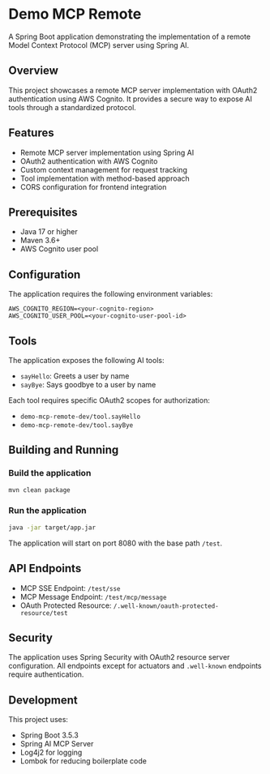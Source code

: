 # Demo MCP Remote

A Spring Boot application demonstrating the implementation of a remote Model Context Protocol (MCP) server using Spring AI.

## Overview

This project showcases a remote MCP server implementation with OAuth2 authentication using AWS Cognito. It provides a secure way to expose AI tools through a standardized protocol.

## Features

- Remote MCP server implementation using Spring AI
- OAuth2 authentication with AWS Cognito
- Custom context management for request tracking
- Tool implementation with method-based approach
- CORS configuration for frontend integration

## Prerequisites

- Java 17 or higher
- Maven 3.6+
- AWS Cognito user pool

## Configuration

The application requires the following environment variables:

```
AWS_COGNITO_REGION=<your-cognito-region>
AWS_COGNITO_USER_POOL=<your-cognito-user-pool-id>
```

## Tools

The application exposes the following AI tools:

- `sayHello`: Greets a user by name
- `sayBye`: Says goodbye to a user by name

Each tool requires specific OAuth2 scopes for authorization:
- `demo-mcp-remote-dev/tool.sayHello`
- `demo-mcp-remote-dev/tool.sayBye`

## Building and Running

### Build the application

```bash
mvn clean package
```

### Run the application

```bash
java -jar target/app.jar
```

The application will start on port 8080 with the base path `/test`.

## API Endpoints

- MCP SSE Endpoint: `/test/sse`
- MCP Message Endpoint: `/test/mcp/message`
- OAuth Protected Resource: `/.well-known/oauth-protected-resource/test`

## Security

The application uses Spring Security with OAuth2 resource server configuration. All endpoints except for actuators and `.well-known` endpoints require authentication.

## Development

This project uses:
- Spring Boot 3.5.3
- Spring AI MCP Server
- Log4j2 for logging
- Lombok for reducing boilerplate code
